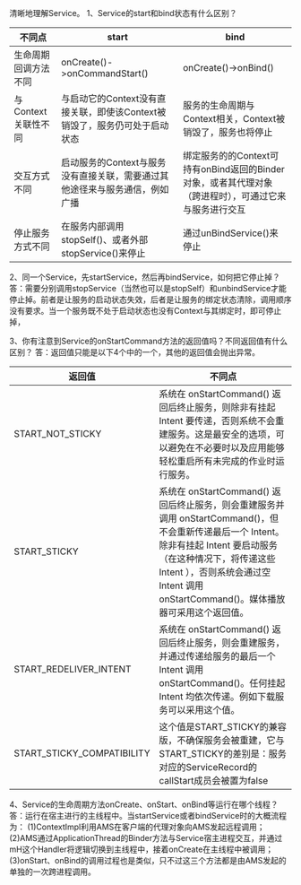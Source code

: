 清晰地理解Service。
1、Service的start和bind状态有什么区别？

| 不同点 | start | bind |
| ---- | ---- | ---- |
| 生命周期回调方法不同 |onCreate()->onCommandStart() | onCreate()->onBind() |
|与Context关联性不同|与启动它的Context没有直接关联，即使该Context被销毁了，服务仍可处于启动状态|服务的生命周期与Context相关，Context被销毁了，服务也将停止|
|交互方式不同|启动服务的Context与服务没有直接关联，需要通过其他途径来与服务通信，例如广播|绑定服务的的Context可持有onBind返回的Binder对象，或者其代理对象（跨进程时），可通过它来与服务进行交互|
|停止服务方式不同|在服务内部调用stopSelf()、或者外部stopService()来停止|通过unBindService()来停止|

2、同一个Service，先startService，然后再bindService，如何把它停止掉？
答：需要分别调用stopService（当然也可以是stopSelf）和unbindService才能停止掉。前者是让服务的启动状态失效，后者是让服务的绑定状态清除，调用顺序没有要求。当一个服务既不处于启动状态也没有Context与其绑定时，即可停止掉，

3、你有注意到Service的onStartCommand方法的返回值吗？不同返回值有什么区别？
答：返回值只能是以下4个中的一个，其他的返回值会抛出异常。

|返回值|不同点|
|---|---|
|START_NOT_STICKY|系统在 onStartCommand() 返回后终止服务，则除非有挂起 Intent 要传递，否则系统不会重建服务。这是最安全的选项，可以避免在不必要时以及应用能够轻松重启所有未完成的作业时运行服务。|
|START_STICKY|系统在 onStartCommand() 返回后终止服务，则会重建服务并调用 onStartCommand()，但不会重新传递最后一个 Intent。除非有挂起 Intent 要启动服务（在这种情况下，将传递这些 Intent ），否则系统会通过空 Intent 调用 onStartCommand()。媒体播放器可采用这个返回值。
|START_REDELIVER_INTENT|系统在 onStartCommand() 返回后终止服务，则会重建服务，并通过传递给服务的最后一个 Intent 调用 onStartCommand()。任何挂起 Intent 均依次传递。例如下载服务可以采用这个值。
|START_STICKY_COMPATIBILITY|这个值是START_STICKY的兼容版，不确保服务会被重建，它与START_STICKY的差别是：服务对应的ServiceRecord的callStart成员会被置为false|


4、Service的生命周期方法onCreate、onStart、onBind等运行在哪个线程？
答：运行在宿主进行的主线程中。当startService或者bindService时的大概流程为：
(1)ContextImpl利用AMS在客户端的代理对象向AMS发起远程调用；
(2)AMS通过ApplicationThread的Binder方法与Service宿主进程交互，并通过mH这个Handler将逻辑切换到主线程中，接着onCreate在主线程中被调用；
(3)onStart、onBind的调用过程也是类似，只不过这三个方法都是由AMS发起的单独的一次跨进程调用。